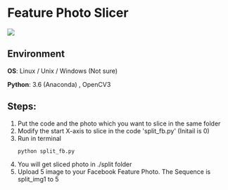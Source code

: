 # Feature Photo Slicer
![](https://i.imgur.com/MymhFb6.png)

## Environment
**OS**: Linux / Unix / Windows (Not sure)

**Python**: 3.6 (Anaconda) , OpenCV3

## Steps:
1. Put the code and the photo which you want to slice in the same folder
2. Modify the start X-axis to slice in the code 'split_fb.py' (Initail is 0)
3. Run in terminal
    ``` 
    python split_fb.py
    ```
4. You will get sliced photo in ./split folder
5. Upload 5 image to your Facebook Feature Photo. 
The Sequence is split_img1 to 5
